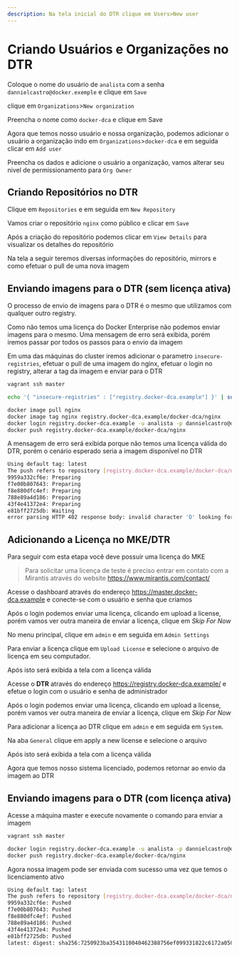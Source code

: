 ```yaml
---
description: Na tela inicial do DTR clique em Users>New user
---
```


# Criando Usuários e Organizações no DTR

Coloque o nome do usuário de `analista` com a senha `dannielcastro@docker.exemple` e clique em `Save`

clique em `Organizations`>`New organization`

Preencha o nome como `docker-dca` e clique em Save

Agora que temos nosso usuário e nossa organização, podemos adicionar o usuário a organização indo em `Organizations`>`docker-dca` e em seguida clicar em `Add user`

Preencha os dados e adicione o usuário a organização, vamos alterar seu nivel de permissionamento para `Org Owner`

## Criando Repositórios no DTR

Clique em `Repositories` e em seguida em `New Repository`

Vamos criar o repositório `nginx` como público e clicar em `Save`

Após a criação do repositório podemos clicar em `View Details` para visualizar os detalhes do repositório

Na tela a seguir teremos diversas informações do repositório, mirrors e como efetuar o pull de uma nova imagem

## Enviando imagens para o DTR (sem licença ativa)

O processo de envio de imagens para o DTR é o mesmo que utilizamos com qualquer outro registry.

Como não temos uma licença do Docker Enterprise não podemos enviar imagens para o mesmo. Uma mensagem de erro será exibida, porém iremos passar por todos os passos para o envio da imagem

Em uma das máquinas do cluster iremos adicionar o parametro `insecure-registries`, efetuar o pull de uma imagem do nginx, efetuar o login no registry, alterar a tag da imagem e enviar para o DTR

```bash
vagrant ssh master

echo '{ "insecure-registries" : ["registry.docker-dca.example"] }' | sudo tee /etc/docker/daemon.json ; sudo systemctl restart docker

docker image pull nginx
docker image tag nginx registry.docker-dca.example/docker-dca/nginx
docker login registry.docker-dca.example -u analista -p dannielcastro@docker.exemple
docker push registry.docker-dca.example/docker-dca/nginx
```

A mensagem de erro será exibida porque não temos uma licença válida do DTR, porém o cenário esperado seria a imagem disponível no DTR

```bash
Using default tag: latest
The push refers to repository [registry.docker-dca.example/docker-dca/nginx]
9959a332cf6e: Preparing 
f7e00b807643: Preparing 
f8e880dfc4ef: Preparing 
788e89a4d186: Preparing 
43f4e41372e4: Preparing 
e81bff2725db: Waiting 
error parsing HTTP 402 response body: invalid character 'D' looking for beginning of value: "DTR doesn't have a license\n"
```

## Adicionando a Licença no MKE/DTR

Para seguir com esta etapa você deve possuir uma licença do MKE

> Para solicitar uma licença de teste é preciso entrar em contato com a Mirantis através do website https://www.mirantis.com/contact/

Acesse o dashboard através do endereço https://master.docker-dca.example e conecte-se com o usuário e senha que criamos

Após o login podemos enviar uma licença, clicando em upload a license, porém vamos ver outra maneira de enviar a licença, clique em _Skip For Now_

No menu principal, clique em `admin` e em seguida em `Admin Settings`

Para enviar a licença clique em `Upload License` e selecione o arquivo de licença em seu computador.

Após isto será exibida a tela com a licença válida

Acesse o **DTR** através do endereço https://registry.docker-dca.example/ e efetue o login com o usuário e senha de administrador

Após o login podemos enviar uma licença, clicando em upload a license, porém vamos ver outra maneira de enviar a licença, clique em _Skip For Now_

Para adicionar a licença ao DTR clique em `admin` e em seguida em `System`.

Na aba `General` clique em apply a new license e selecione o arquivo

Após isto será exibida a tela com a licença válida

Agora que temos nosso sistema licenciado, podemos retornar ao envio da imagem ao DTR

## Enviando imagens para o DTR (com licença ativa)

Acesse a máquina master e execute novamente o comando para enviar a imagem

```bash
vagrant ssh master

docker login registry.docker-dca.example -u analista -p dannielcastro@docker.exemple
docker push registry.docker-dca.example/docker-dca/nginx
```

Agora nossa imagem pode ser enviada com sucesso uma vez que temos o licenciamento ativo

```bash
Using default tag: latest
The push refers to repository [registry.docker-dca.example/docker-dca/nginx]
9959a332cf6e: Pushed 
f7e00b807643: Pushed 
f8e880dfc4ef: Pushed 
788e89a4d186: Pushed 
43f4e41372e4: Pushed 
e81bff2725db: Pushed 
latest: digest: sha256:7250923ba3543110040462388756ef099331822c6172a050b12c7a38361ea46f size: 1570
```
